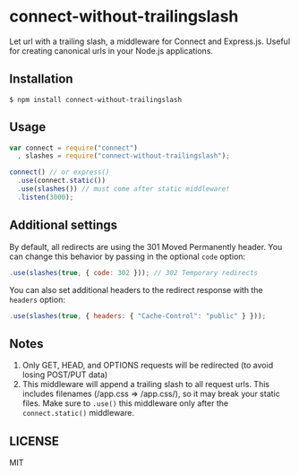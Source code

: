 connect-without-trailingslash
===============

Let url with a trailing slash, a middleware for Connect and Express.js. Useful for creating canonical urls in your Node.js applications.

## Installation

```
$ npm install connect-without-trailingslash
```

## Usage

```javascript
var connect = require("connect")
  , slashes = require("connect-without-trailingslash");

connect() // or express()
  .use(connect.static())
  .use(slashes()) // must come after static middleware!
  .listen(3000);
```

## Additional settings

By default, all redirects are using the 301 Moved Permanently header. You can change this behavior by passing in the optional `code` option:

```javascript
.use(slashes(true, { code: 302 })); // 302 Temporary redirects
```

You can also set additional headers to the redirect response with the `headers` option:

```javascript
.use(slashes(true, { headers: { "Cache-Control": "public" } }));
```

## Notes

1. Only GET, HEAD, and OPTIONS requests will be redirected (to avoid losing POST/PUT data)
2. This middleware will append a trailing slash to all request urls. This includes filenames (/app.css => /app.css/), so it may break your static files. Make sure to `.use()` this middleware only after the `connect.static()` middleware.

## LICENSE

MIT
